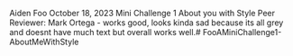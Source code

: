 Aiden Foo
October 18, 2023
Mini Challenge 1 About you with Style
Peer Reviewer: Mark Ortega - works good, looks kinda sad because its all grey and doesnt have much text but overall works well.# FooAMiniChallenge1-AboutMeWithStyle

